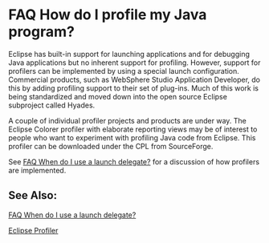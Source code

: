 FAQ How do I profile my Java program?
=====================================

Eclipse has built-in support for launching applications and for debugging Java applications but no inherent support for profiling. However, support for profilers can be implemented by using a special launch configuration. Commercial products, such as WebSphere Studio Application Developer, do this by adding profiling support to their set of plug-ins. Much of this work is being standardized and moved down into the open source Eclipse subproject called Hyades.

A couple of individual profiler projects and products are under way. The Eclipse Colorer profiler with elaborate reporting views may be of interest to people who want to experiment with profiling Java code from Eclipse. This profiler can be downloaded under the CPL from SourceForge.

See [FAQ When do I use a launch delegate?](./FAQ_When_do_I_use_a_launch_delegate.md "FAQ When do I use a launch delegate?") for a discussion of how profilers are implemented.

  

See Also:
---------

[FAQ When do I use a launch delegate?](./FAQ_When_do_I_use_a_launch_delegate.md "FAQ When do I use a launch delegate?")

  
[Eclipse Profiler](http://eclipsecolorer.sourceforge.net/index_profiler.html)

